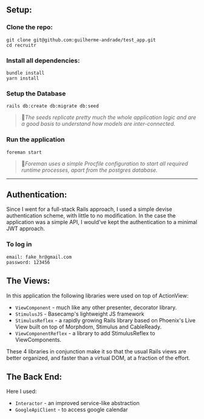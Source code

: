 ## Setup:

### Clone the repo:

```
git clone git@github.com:guilherme-andrade/test_app.git
cd recruitr
```

### Install all dependencies:

```
bundle install
yarn install
```

### Setup the Database

```
rails db:create db:migrate db:seed
```
> 📝_The seeds replicate pretty much the whole application logic and are a good basis to understand how models are inter-connected._

### Run the application

```
foreman start
```
> 📝_Foreman uses a simple Procfile configuration to start all required runtime processes, apart from the postgres database._

<hr>

## Authentication:

Since I went for a full-stack Rails approach, I used a simple devise authentication scheme, with little to no modification. In the case the application was a simple API, I would've kept the authentication to a minimal JWT approach.


### To log in

```
email: fake_hr@gmail.com
password: 123456
```


## The Views:

In this application the following libraries were used on top of ActionView:

- `ViewComponent` - much like any other presenter, decorator library.
- `StimulusJS` - Basecamp's lightweight JS framework
- `StimulusReflex` - a rapidly growing Rails library based on Phoenix's Live View built on top of Morphdom, Stimulus and CableReady.
- `ViewComponentReflex` - a library to add StimulusReflex to ViewComponents.

These 4 libraries in conjunction make it so that the usual Rails views are better organized, and faster than a virtual DOM, at a fraction of the effort.


## The Back End:

Here I used:

- `Interactor` - an improved service-like abstraction
- `GoogleApiClient` - to access google calendar
